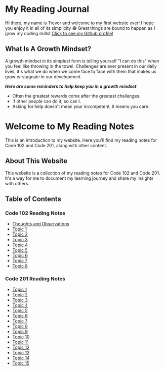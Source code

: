 # My Reading Journal

Hi there, my name is Trevor and welcome to my first website ever! I hope you enjoy it in all of its simplicity 😁  Great things are bound to happen as I grow my coding skills! [Click to see my Github profile!](https://github.com/T-Ingram)

## What Is A Growth Mindset?

A growth mindset in its simplest form is telling yourself "I can do this" when you feel like throwing in the towel. Challenges are ever present in our daily lives, it's what we do when we come face to face with them that makes us grow or stagnate in our development. 

***Here are some reminders to help keep you in a growth mindset***

- Often the greatest rewards come after the greatest challenges.
- If other people can do it, so can I. 
- Asking for help doesn't mean your incompetent, it means you care.
  
# Welcome to My Reading Notes

This is an introduction to my website. Here you'll find my reading notes for Code 102 and Code 201, along with other content.

## About This Website

This website is a collection of my reading notes for Code 102 and Code 201. It's a way for me to document my learning journey and share my insights with others.

## Table of Contents

### Code 102 Reading Notes

- [Thoughts and Observations](102/thoughtsandobservations.md)
- [Topic 1](102/topic1.md)
- [Topic 2](102/topic2.md)
- [Topic 3](102/topic3.md)
- [Topic 4](102/topic4.md)
- [Topic 5](102/topic5.md)
- [Topic 6](102/topic6.md)
- [Topic 7](102/topic7.md)
- [Topic 8](102/topic8.md)

### Code 201 Reading Notes

- [Topic 1](201/topic1.md)
- [Topic 2](201/topic2.md)
- [Topic 3](201/topic3.md)
- [Topic 4](201/topic4.md)
- [Topic 5](201/topic5.md)
- [Topic 6](201/topic6.md)
- [Topic 7](201/topic7.md)
- [Topic 8](201/topic8.md)
- [Topic 9](201/topic9.md)
- [Topic 10](201/topic10.md)
- [Topic 11](201/topic11.md)
- [Topic 12](201/topic12.md)
- [Topic 13](201/topic13.md)
- [Topic 14](201/topic14.md)
- [Topic 15](201/topic15.md)
